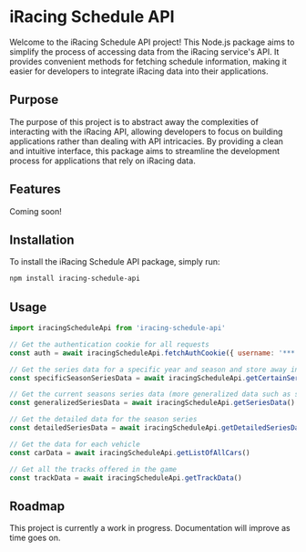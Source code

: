 # iRacing Schedule API

Welcome to the iRacing Schedule API project! This Node.js package aims to simplify the process of accessing data from the iRacing service's API. It provides convenient methods for fetching schedule information, making it easier for developers to integrate iRacing data into their applications.

## Purpose

The purpose of this project is to abstract away the complexities of interacting with the iRacing API, allowing developers to focus on building applications rather than dealing with API intricacies. By providing a clean and intuitive interface, this package aims to streamline the development process for applications that rely on iRacing data.

## Features

Coming soon!

## Installation

To install the iRacing Schedule API package, simply run:

```bash
npm install iracing-schedule-api
```

## Usage

```javascript
import iracingScheduleApi from 'iracing-schedule-api'

// Get the authentication cookie for all requests
const auth = await iracingScheduleApi.fetchAuthCookie({ username: '***', password: '***' })

// Get the series data for a specific year and season and store away in respective file
const specificSeasonSeriesData = await iracingScheduleApi.getCertainSeriesData({ year: '2022', quarter: '2' })

// Get the current seasons series data (more generalized data such as series ID, name, licenses etc..)
const generalizedSeriesData = await iracingScheduleApi.getSeriesData()

// Get the detailed data for the season series
const detailedSeriesData = await iracingScheduleApi.getDetailedSeriesData()

// Get the data for each vehicle
const carData = await iracingScheduleApi.getListOfAllCars()

// Get all the tracks offered in the game
const trackData = await iracingScheduleApi.getTrackData()
```

## Roadmap

This project is currently a work in progress. Documentation will improve as time goes on.
